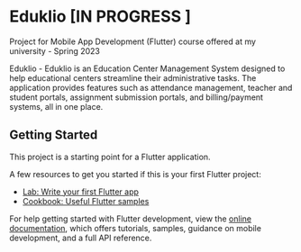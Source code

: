 # Eduklio [IN PROGRESS ]
Project for Mobile App Development (Flutter) course offered at my university - Spring 2023

Eduklio - Eduklio  is an Education Center Management System designed to help educational centers streamline their administrative tasks. 
The application provides features such as attendance management, teacher and student portals, assignment submission portals, and billing/payment systems, all in one place.

## Getting Started

This project is a starting point for a Flutter application.

A few resources to get you started if this is your first Flutter project:

- [Lab: Write your first Flutter app](https://docs.flutter.dev/get-started/codelab)
- [Cookbook: Useful Flutter samples](https://docs.flutter.dev/cookbook)

For help getting started with Flutter development, view the
[online documentation](https://docs.flutter.dev/), which offers tutorials,
samples, guidance on mobile development, and a full API reference.

